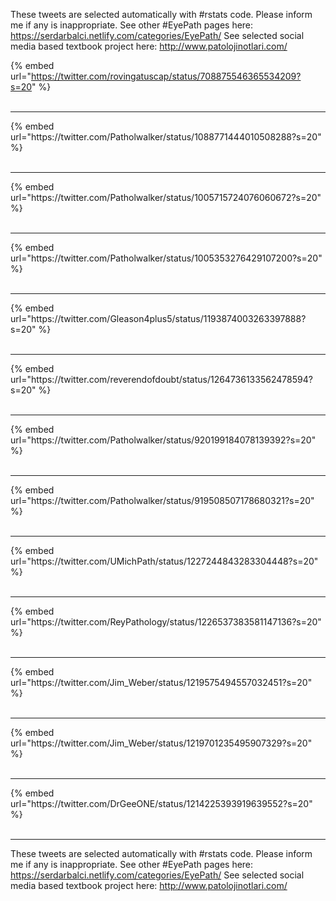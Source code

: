 

These tweets are selected automatically with #rstats code. Please inform me if any is inappropriate.
See other #EyePath pages here: https://serdarbalci.netlify.com/categories/EyePath/ 
See selected social media based textbook project here: http://www.patolojinotlari.com/

{% embed url="https://twitter.com/rovingatuscap/status/708875546365534209?s=20" %}<br>
<br>
<hr>
{% embed url="https://twitter.com/Patholwalker/status/1088771444010508288?s=20" %}<br>
<br>
<hr>
{% embed url="https://twitter.com/Patholwalker/status/1005715724076060672?s=20" %}<br>
<br>
<hr>
{% embed url="https://twitter.com/Patholwalker/status/1005353276429107200?s=20" %}<br>
<br>
<hr>
{% embed url="https://twitter.com/Gleason4plus5/status/1193874003263397888?s=20" %}<br>
<br>
<hr>
{% embed url="https://twitter.com/reverendofdoubt/status/1264736133562478594?s=20" %}<br>
<br>
<hr>
{% embed url="https://twitter.com/Patholwalker/status/920199184078139392?s=20" %}<br>
<br>
<hr>
{% embed url="https://twitter.com/Patholwalker/status/919508507178680321?s=20" %}<br>
<br>
<hr>
{% embed url="https://twitter.com/UMichPath/status/1227244843283304448?s=20" %}<br>
<br>
<hr>
{% embed url="https://twitter.com/ReyPathology/status/1226537383581147136?s=20" %}<br>
<br>
<hr>
{% embed url="https://twitter.com/Jim_Weber/status/1219575494557032451?s=20" %}<br>
<br>
<hr>
{% embed url="https://twitter.com/Jim_Weber/status/1219701235495907329?s=20" %}<br>
<br>
<hr>
{% embed url="https://twitter.com/DrGeeONE/status/1214225393919639552?s=20" %}<br>
<br>
<hr>


These tweets are selected automatically with #rstats code. Please inform me if any is inappropriate.
See other #EyePath pages here: https://serdarbalci.netlify.com/categories/EyePath/ 
See selected social media based textbook project here: http://www.patolojinotlari.com/
